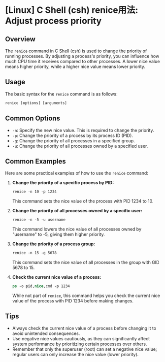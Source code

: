 # [Linux] C Shell (csh) renice用法: Adjust process priority

## Overview
The `renice` command in C Shell (csh) is used to change the priority of running processes. By adjusting a process's priority, you can influence how much CPU time it receives compared to other processes. A lower nice value means higher priority, while a higher nice value means lower priority.

## Usage
The basic syntax for the `renice` command is as follows:

```csh
renice [options] [arguments]
```

## Common Options
- `-n`: Specify the new nice value. This is required to change the priority.
- `-p`: Change the priority of a process by its process ID (PID).
- `-g`: Change the priority of all processes in a specified group.
- `-u`: Change the priority of all processes owned by a specified user.

## Common Examples
Here are some practical examples of how to use the `renice` command:

1. **Change the priority of a specific process by PID:**

   ```csh
   renice -n 10 -p 1234
   ```

   This command sets the nice value of the process with PID 1234 to 10.

2. **Change the priority of all processes owned by a specific user:**

   ```csh
   renice -n -5 -u username
   ```

   This command lowers the nice value of all processes owned by "username" to -5, giving them higher priority.

3. **Change the priority of a process group:**

   ```csh
   renice -n 15 -g 5678
   ```

   This command sets the nice value of all processes in the group with GID 5678 to 15.

4. **Check the current nice value of a process:**

   ```csh
   ps -o pid,nice,cmd -p 1234
   ```

   While not part of `renice`, this command helps you check the current nice value of the process with PID 1234 before making changes.

## Tips
- Always check the current nice value of a process before changing it to avoid unintended consequences.
- Use negative nice values cautiously, as they can significantly affect system performance by prioritizing certain processes over others.
- Remember that only the superuser (root) can set a negative nice value; regular users can only increase the nice value (lower priority).